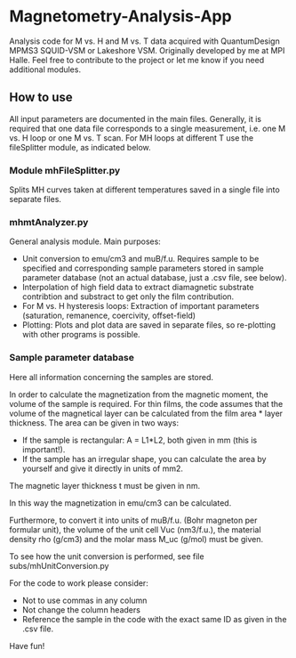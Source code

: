# Magnetometry-Analysis-App
 
Analysis code for M vs. H and M vs. T data acquired with QuantumDesign MPMS3 SQUID-VSM or Lakeshore VSM. Originally developed by me at MPI Halle. Feel free to contribute to the project or let me know if you need additional modules. 

## How to use
All input parameters are documented in the main files. Generally, it is required that one data file corresponds to a single measurement, i.e. one M vs. H loop or one M vs. T scan. For MH loops at different T use the fileSplitter module, as indicated below.

### Module mhFileSplitter.py
Splits MH curves taken at different temperatures saved in a single file into separate files. 

### mhmtAnalyzer.py
General analysis module. Main purposes:
- Unit conversion to emu/cm3 and muB/f.u. Requires sample to be specified and corresponding sample parameters stored in sample parameter database (not an actual database, just a .csv file, see below).
- Interpolation of high field data to extract diamagnetic substrate contribtion and substract to get only the film contribution.
- For M vs. H hysteresis loops: Extraction of important parameters (saturation, remanence, coercivity, offset-field) 
- Plotting: Plots and plot data are saved in separate files, so re-plotting with other programs is possible.

### Sample parameter database
Here all information concerning the samples are stored.

In order to calculate the magnetization from the magnetic moment, the volume of the sample is required. For thin films, the code assumes that the volume of the magnetical layer can be 
calculated from the film area * layer thickness. The area can be given in two ways:
- If the sample is rectangular: A = L1*L2, both given in mm (this is important!). 
- If the sample has an irregular shape, you can calculate the area by yourself and give it directly in units of mm2. 

The magnetic layer thickness t must be given in nm. 

In this way the magnetization in emu/cm3 can be calculated.

Furthermore, to convert it into units of muB/f.u. (Bohr magneton per formular unit), the volume of the unit cell Vuc (nm3/f.u.), the material density rho (g/cm3) and the molar mass M_uc (g/mol) must be given. 

To see how the unit conversion is performed, see file subs/mhUnitConversion.py

For the code to work please consider:
- Not to use commas in any column
- Not change the column headers
- Reference the sample in the code with the exact same ID as given in the .csv file.

Have fun!
